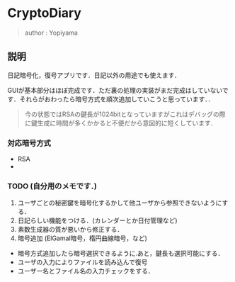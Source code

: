 # CryptoDiary
> author : Yopiyama

## 説明

日記暗号化，復号アプリです．日記以外の用途でも使えます．

GUIが基本部分はほぼ完成です．ただ裏の処理の実装がまだ完成はしていないです．それらがおわったら暗号方式を順次追加していこうと思っています．．

> 今の状態ではRSAの鍵長が1024bitとなっていますがこれはデバッグの際に鍵生成に時間が多くかかると不便だから意図的に短くしています．


### 対応暗号方式
* RSA
* 


### TODO (自分用のメモです．)
1. ユーザごとの秘密鍵を暗号化するかして他ユーザから参照できないようにする．
1. 日記らしい機能をつける．(カレンダーとか日付管理など)
1. 素数生成器の質が悪いから修正する．
1. 暗号追加 (ElGamal暗号，楕円曲線暗号，など) 

* 暗号方式追加したら暗号選択できるように.あと，鍵長も選択可能にする．
* ユーザの入力によりファイルを読み込んで復号
* ユーザー名とファイル名の入力チェックをする．
